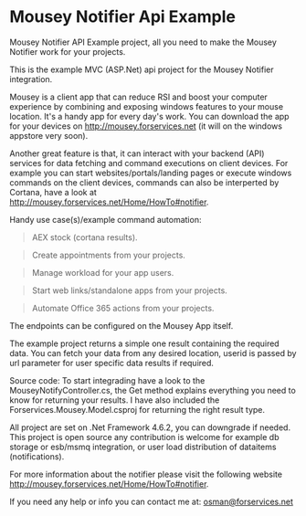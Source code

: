 # Mousey Notifier Api Example
Mousey Notifier API Example project, all you need to make the Mousey Notifier work for your projects.

This is the example MVC (ASP.Net) api project for the Mousey Notifier integration.

Mousey is a client app that can reduce RSI and boost your computer experience by combining and exposing windows features to your mouse 
location. It's a handy app for every day's work. You can download the app for your devices on http://mousey.forservices.net 
(it will on the windows appstore very soon).

Another great feature is that, it can interact with your backend (API) services for data fetching and command executions on client devices.
For example you can start websites/portals/landing pages or execute windows commands on the client devices, 
commands can also be interperted by Cortana, have a look at http://mousey.forservices.net/Home/HowTo#notifier.

Handy use case(s)/example command automation:
> AEX stock (cortana results).

> Create appointments from your projects.

> Manage workload for your app users.

> Start web links/standalone apps from your projects.

> Automate Office 365 actions from your projects.

The endpoints can be configured on the Mousey App itself.

The example project returns a simple one result containing the required data. You can fetch your data from any desired location, userid 
is passed by url parameter for user specific data results if required.

Source code:
To start integrading have a look to the MouseyNotifyController.cs, the Get method explains everything you need to know for 
returning your results. I have also included the Forservices.Mousey.Model.csproj for returning the right result type.

All project are set on .Net Framework 4.6.2, you can downgrade if needed. This project is open source any contribution is welcome for 
example db storage or esb/msmq integration, or user load distribution of dataitems (notifications).

For more information about the notifier please visit the following website http://mousey.forservices.net/Home/HowTo#notifier.

If you need any help or info you can contact me at: osman@forservices.net
